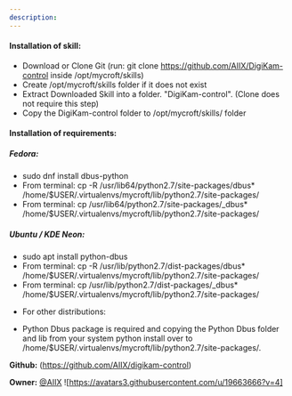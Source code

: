 ```yaml
---
description: 
---
```

#### Installation of skill:
* Download or Clone Git (run: git clone https://github.com/AIIX/DigiKam-control inside /opt/mycroft/skills)
* Create /opt/mycroft/skills folder if it does not exist
* Extract Downloaded Skill into a folder. "DigiKam-control". (Clone does not require this step)
* Copy the DigiKam-control folder to /opt/mycroft/skills/ folder

#### Installation of requirements:
##### Fedora:
- sudo dnf install dbus-python
- From terminal: cp -R /usr/lib64/python2.7/site-packages/dbus* /home/$USER/.virtualenvs/mycroft/lib/python2.7/site-packages/
- From terminal: cp /usr/lib64/python2.7/site-packages/_dbus* /home/$USER/.virtualenvs/mycroft/lib/python2.7/site-packages/

##### Ubuntu / KDE Neon:
- sudo apt install python-dbus
- From terminal: cp -R /usr/lib/python2.7/dist-packages/dbus* /home/$USER/.virtualenvs/mycroft/lib/python2.7/site-packages/
- From terminal: cp /usr/lib/python2.7/dist-packages/_dbus* /home/$USER/.virtualenvs/mycroft/lib/python2.7/site-packages/

* For other distributions:
- Python Dbus package is required and copying the Python Dbus folder and lib from your system python install over to /home/$USER/.virtualenvs/mycroft/lib/python2.7/site-packages/.

**Github:** (https://github.com/AIIX/digikam-control)

**Owner:** [@AIIX](https://github.com/AIIX) ![https://avatars3.githubusercontent.com/u/19663666?v=4]


